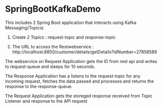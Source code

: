 # SpringBootKafkaDemo

This includes 2 Spring Boot application that interacts using Kafka Messaging(Topics)

1. Create 2 Topics : request-topic and response-topic

2. The URL to access the Restwebservice : http://localhost:8850/customer/details/getDetails?idNumber=27858589

The webservice on Request Application gets the ID from rest api and writes to request-queue and sleeps for 10 seconds.

The Response Application has a listens to the request-topic for any incoming request, fetches the data passed and processes and
returns the response to the response-queue.

The Request Application gets the storeged response received from Topic Listener and response to the API request
